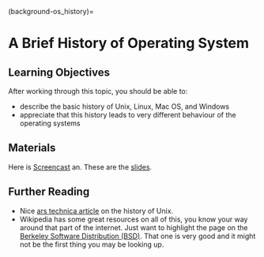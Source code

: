 (background-os_history)=

# A Brief History of Operating System

## Learning Objectives

After working through this topic, you should be able to:

- describe the basic history of Unix, Linux, Mac OS, and Windows
- appreciate that this history leads to very different behaviour of the operating
  systems

## Materials

Here is
[Screencast](https://player.uni-bonn.educast.nrw/4f1de5ec-5395-4b67-8bf3-e8a93ef1e06c)
an. These are the [slides](background-os_history.pdf).

## Further Reading

- Nice
  [ars technica article](https://arstechnica.com/gadgets/2019/08/unix-at-50-it-starts-with-a-mainframe-a-gator-and-three-dedicated-researchers)
  on the history of Unix.
- Wikipedia has some great resources on all of this, you know your way around that part
  of the internet. Just want to highlight the page on the
  [Berkeley Software Distribution (BSD)](https://en.wikipedia.org/wiki/Berkeley_Software_Distribution).
  That one is very good and it might not be the first thing you may be looking up.
